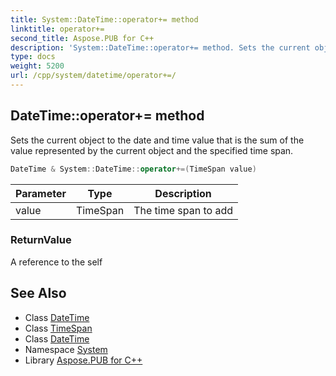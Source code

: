 ```yaml
---
title: System::DateTime::operator+= method
linktitle: operator+=
second_title: Aspose.PUB for C++
description: 'System::DateTime::operator+= method. Sets the current object to the date and time value that is the sum of the value represented by the current object and the specified time span in C++.'
type: docs
weight: 5200
url: /cpp/system/datetime/operator+=/
---
```

## DateTime::operator+= method


Sets the current object to the date and time value that is the sum of the value represented by the current object and the specified time span.

```cpp
DateTime & System::DateTime::operator+=(TimeSpan value)
```


| Parameter | Type | Description |
| --- | --- | --- |
| value | TimeSpan | The time span to add |

### ReturnValue

A reference to the self

## See Also

* Class [DateTime](../)
* Class [TimeSpan](../../timespan/)
* Class [DateTime](../)
* Namespace [System](../../)
* Library [Aspose.PUB for C++](../../../)

